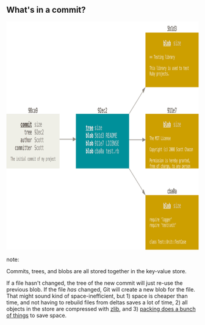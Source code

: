 ## What's in a commit?

<img src="images/commit-and-tree.png" alt="A commit contains a pointer to a tree, and trees point to a collection of blobs and/or other trees." height="600">

note:

Commits, trees, and blobs are all stored together in the key-value store.

If a file hasn't changed, the tree of the new commit will just re-use the previous blob. If the file *has* changed, Git will create a new blob for the file. That might sound kind of space-inefficient, but 1) space is cheaper than time, and not having to rebuild files from deltas saves a lot of time, 2) all objects in the store are compressed with [zlib](http://en.wikipedia.org/wiki/Zlib), and 3) [packing does a bunch of things](http://git.kernel.org/cgit/git/git.git/tree/Documentation/technical/pack-heuristics.txt?id=HEAD) to save space.
